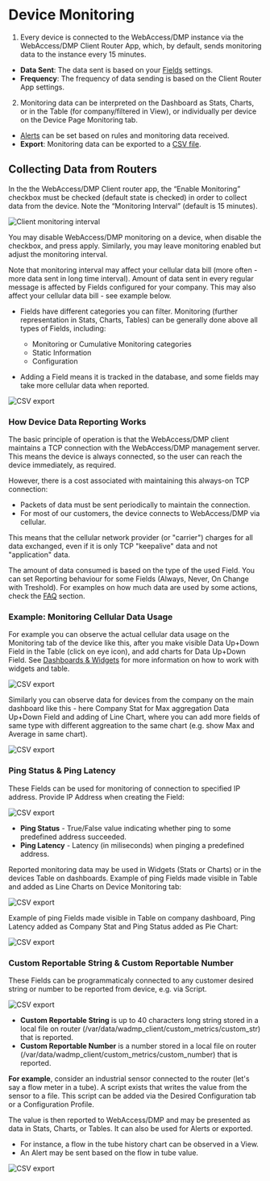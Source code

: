 # Device Monitoring

1. Every device is connected to the WebAccess/DMP instance via the WebAccess/DMP Client Router App, which, by default, sends monitoring data to the instance every 15 minutes.

- **Data Sent**: The data sent is based on your [Fields](https://docs.wadmp.com/gen3/docs/device%20management/fields) settings. <!-- new link -->
- **Frequency**: The frequency of data sending is based on the Client Router App settings.

2. Monitoring data can be interpreted on the Dashboard as Stats, Charts, or in the Table (for company/filtered in View), or individually per device on the Device Page Monitoring tab. 

- [Alerts](https://docs.wadmp.com/gen3/docs/alerts) can be set based on rules and monitoring data received. <!-- new link -->
- **Export**: Monitoring data can be exported to a [CSV file](https://docs.wadmp.com/gen3/docs/device%20monitoring/exporting-data-to-csv). <!-- new link -->

## Collecting Data from Routers

In the the WebAccess/DMP Client router app, the “Enable Monitoring” checkbox must be checked (default state is checked) in order to collect data from the device. Note the “Monitoring Interval” (default is 15 minutes).

![Client monitoring interval](../../images/monitoring/dmp-client1.png)

You may disable WebAccess/DMP monitoring on a device, when disable the checkbox, and press apply. Similarly, you may leave monitoring enabled but adjust the monitoring interval.

Note that monitoring interval may affect your cellular data bill (more often - more data sent in long time interval).
Amount of data sent in every regular message is affected by Fields configured for your company. This may also affect your cellular data bill - see example below.

* Fields have different categories you can filter. Monitoring (further representation in Stats, Charts, Tables) can be generally done above all types of Fields, including:

   - Monitoring or Cumulative Monitoring categories
   - Static Information
   - Configuration

- Adding a Field means it is tracked in the database, and some fields may take more cellular data when reported.


![CSV export](../../images/monitoring/field-cat.png)

### How Device Data Reporting Works

The basic principle of operation is that the WebAccess/DMP client maintains a TCP connection with the WebAccess/DMP management server. This means the device is always connected, so the user can reach the device immediately, as required.

However, there is a cost associated with maintaining this always-on TCP connection:

- Packets of data must be sent periodically to maintain the connection.
- For most of our customers, the device connects to WebAccess/DMP via cellular.

This means that the cellular network provider (or "carrier") charges for all data exchanged, even if it is only TCP "keepalive" data and not "application" data.

The amount of data consumed is based on the type of the used Field. You can set Reporting behaviour for some Fields (Always, Never, On Change with Treshold). For examples on how much data are used by some actions, check the [FAQ](/gen3/explanations/faq/) section.

### Example: Monitoring Cellular Data Usage

For example you can observe the actual cellular data usage on the Monitoring tab of the device like this, after you make visible Data Up+Down Field in the Table (click on eye icon), and add charts for Data Up+Down Field. See [Dashboards & Widgets](https://docs.wadmp.com/gen3/docs/dashboards%20&%20Widgets/customization-of-views) for more information on how to work with widgets and table. <!-- new link -->

![CSV export](../../images/monitoring/data-device.png)

Similarly you can observe data for devices from the company on the main dashboard like this - here Company Stat for Max aggregation Data Up+Down Field and adding of Line Chart, where you can add more fields of same type with different aggreation to the same chart (e.g. show Max and Average in same chart).

![CSV export](../../images/monitoring/data-dash.png)

### Ping Status & Ping Latency

These Fields can be used for monitoring of connection to specified IP address. Provide IP Address when creating the Field:

![CSV export](../../images/monitoring/ping.png)

- **Ping Status** - True/False value indicating whether ping to some predefined address succeeded.
- **Ping Latency** - Latency (in miliseconds) when pinging a predefined address.

Reported monitoring data may be used in Widgets (Stats or Charts) or in the devices Table on dashboards.
Example of ping Fields made visible in Table and added as Line Charts on Device Monitoring tab:

![CSV export](../../images/monitoring/ping-device.png)

Example of ping Fields made visible in Table on company dashboard, Ping Latency added as Company Stat and Ping Status added as Pie Chart:

![CSV export](../../images/monitoring/ping-dash.png)

### Custom Reportable String & Custom Reportable Number

These Fields can be programmaticaly connected to any customer desired string or number to be reported from device, e.g. via Script.

![CSV export](../../images/monitoring/cust-reportable.png)

- **Custom Reportable String** is up to 40 characters long string stored in a local file on router (/var/data/wadmp_client/custom_metrics/custom_str) that is reported.
- **Custom Reportable Number** is a number stored in a local file on router (/var/data/wadmp_client/custom_metrics/custom_number) that is reported.
  


 **For example**, consider an industrial sensor connected to the router (let's say a flow meter in a tube). A script exists that writes the value from the sensor to a file. This script can be added via the Desired Configuration tab or a Configuration Profile.
  
  The value is then reported to WebAccess/DMP and may be presented as data in Stats, Charts, or Tables. It can also be used for Alerts or exported.

  - For instance, a flow in the tube history chart can be observed in a View.
  - An Alert may be sent based on the flow in tube value.

![CSV export](../../images/monitoring/cust-ex.png)
